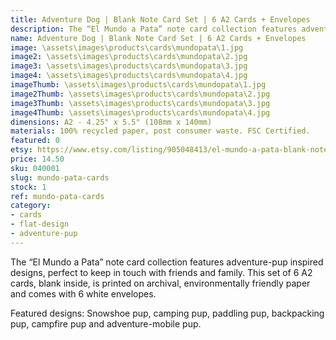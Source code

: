 ```yaml
---
title: Adventure Dog | Blank Note Card Set | 6 A2 Cards + Envelopes
description: The “El Mundo a Pata” note card collection features adventure-pup inspired designs, perfect to keep in touch with friends and family. This set of 6 A2 cards, blank inside, is printed on archival, environmentally friendly paper and comes with 10 white envelopes.
name: Adventure Dog | Blank Note Card Set | 6 A2 Cards + Envelopes
image: \assets\images\products\cards\mundopata\1.jpg
image2: \assets\images\products\cards\mundopata\2.jpg
image3: \assets\images\products\cards\mundopata\3.jpg
image4: \assets\images\products\cards\mundopata\4.jpg
imageThumb: \assets\images\products\cards\mundopata\1.jpg
image2Thumb: \assets\images\products\cards\mundopata\2.jpg
image3Thumb: \assets\images\products\cards\mundopata\3.jpg
image4Thumb: \assets\images\products\cards\mundopata\4.jpg
dimensions: A2 - 4.25" x 5.5" (108mm x 140mm)
materials: 100% recycled paper, post consumer waste. FSC Certified.
featured: 0
etsy: https://www.etsy.com/listing/905048413/el-mundo-a-pata-blank-note-card-set
price: 14.50
sku: 040001
slug: mundo-pata-cards
stock: 1
ref: mundo-pata-cards
category:
- cards
- flat-design
- adventure-pup
---
```

The “El Mundo a Pata” note card collection features adventure-pup inspired designs, perfect to keep in touch with friends and family. This set of 6 A2 cards, blank inside, is printed on archival, environmentally friendly paper and comes with 6 white envelopes.

Featured designs: Snowshoe pup, camping pup, paddling pup, backpacking pup, campfire pup and adventure-mobile pup.

